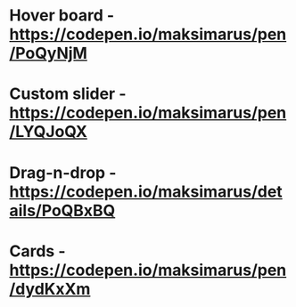 # Hover board - https://codepen.io/maksimarus/pen/PoQyNjM
# Custom slider - https://codepen.io/maksimarus/pen/LYQJoQX
# Drag-n-drop - https://codepen.io/maksimarus/details/PoQBxBQ
# Cards - https://codepen.io/maksimarus/pen/dydKxXm
